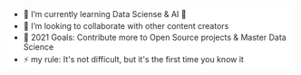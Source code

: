 <ul dir="auto" style='box-sizing: border-box; padding-left: 2em; margin-top: 0px; margin-bottom: 16px; color: rgb(36, 41, 47); font-family: -apple-system, BlinkMacSystemFont, "Segoe UI", Helvetica, Arial, sans-serif, "Apple Color Emoji", "Segoe UI Emoji"; font-size: 14px; font-style: normal; font-variant-ligatures: normal; font-variant-caps: normal; font-weight: 400; letter-spacing: normal; orphans: 2; text-align: start; text-indent: 0px; text-transform: none; white-space: normal; widows: 2; word-spacing: 0px; -webkit-text-stroke-width: 0px; background-color: rgb(255, 255, 255); text-decoration-thickness: initial; text-decoration-style: initial; text-decoration-color: initial;'>
    <li style="box-sizing: border-box;">🌱&nbsp;I&rsquo;m currently learning Data Sciense &amp; AI&nbsp;🤣</li>
    <li style="box-sizing: border-box; margin-top: 0.25em;">👯&nbsp;I&rsquo;m looking to collaborate with other content creators</li>
    <li style="box-sizing: border-box; margin-top: 0.25em;">🥅&nbsp;2021 Goals: Contribute more to Open Source projects &amp; Master Data Science</li>
    <li style="box-sizing: border-box; margin-top: 0.25em;">⚡ my rule: It's not difficult, but it's the first time you know it</li>
</ul>
